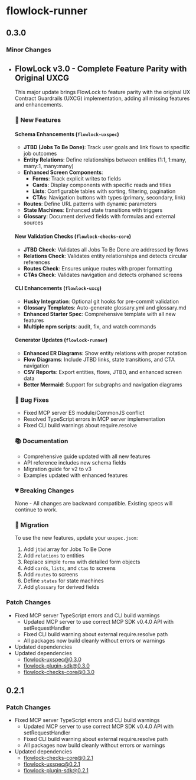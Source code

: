 # flowlock-runner

## 0.3.0

### Minor Changes

- ## FlowLock v3.0 - Complete Feature Parity with Original UXCG

  This major update brings FlowLock to feature parity with the original UX Contract Guardrails (UXCG) implementation, adding all missing features and enhancements.

  ### 🎯 New Features

  #### Schema Enhancements (`flowlock-uxspec`)
  - **JTBD (Jobs To Be Done)**: Track user goals and link flows to specific job outcomes
  - **Entity Relations**: Define relationships between entities (1:1, 1:many, many:1, many:many)
  - **Enhanced Screen Components**:
    - **Forms**: Track explicit writes to fields
    - **Cards**: Display components with specific reads and titles
    - **Lists**: Configurable tables with sorting, filtering, pagination
    - **CTAs**: Navigation buttons with types (primary, secondary, link)
  - **Routes**: Define URL patterns with dynamic parameters
  - **State Machines**: Enhanced state transitions with triggers
  - **Glossary**: Document derived fields with formulas and external sources

  #### New Validation Checks (`flowlock-checks-core`)
  - **JTBD Check**: Validates all Jobs To Be Done are addressed by flows
  - **Relations Check**: Validates entity relationships and detects circular references
  - **Routes Check**: Ensures unique routes with proper formatting
  - **CTAs Check**: Validates navigation and detects orphaned screens

  #### CLI Enhancements (`flowlock-uxcg`)
  - **Husky Integration**: Optional git hooks for pre-commit validation
  - **Glossary Templates**: Auto-generate glossary.yml and glossary.md
  - **Enhanced Starter Spec**: Comprehensive template with all new features
  - **Multiple npm scripts**: audit, fix, and watch commands

  #### Generator Updates (`flowlock-runner`)
  - **Enhanced ER Diagrams**: Show entity relations with proper notation
  - **Flow Diagrams**: Include JTBD links, state transitions, and CTA navigation
  - **CSV Reports**: Export entities, flows, JTBD, and enhanced screen data
  - **Better Mermaid**: Support for subgraphs and navigation diagrams

  ### 🐛 Bug Fixes
  - Fixed MCP server ES module/CommonJS conflict
  - Resolved TypeScript errors in MCP server implementation
  - Fixed CLI build warnings about require.resolve

  ### 📚 Documentation
  - Comprehensive guide updated with all new features
  - API reference includes new schema fields
  - Migration guide for v2 to v3
  - Examples updated with enhanced features

  ### 💔 Breaking Changes

  None - All changes are backward compatible. Existing specs will continue to work.

  ### 🚀 Migration

  To use the new features, update your `uxspec.json`:
  1. Add `jtbd` array for Jobs To Be Done
  2. Add `relations` to entities
  3. Replace simple `forms` with detailed form objects
  4. Add `cards`, `lists`, and `ctas` to screens
  5. Add `routes` to screens
  6. Define `states` for state machines
  7. Add `glossary` for derived fields

### Patch Changes

- Fixed MCP server TypeScript errors and CLI build warnings
  - Updated MCP server to use correct MCP SDK v0.4.0 API with setRequestHandler
  - Fixed CLI build warning about external require.resolve path
  - All packages now build cleanly without errors or warnings
- Updated dependencies
- Updated dependencies
  - flowlock-uxspec@0.3.0
  - flowlock-plugin-sdk@0.3.0
  - flowlock-checks-core@0.3.0

## 0.2.1

### Patch Changes

- Fixed MCP server TypeScript errors and CLI build warnings
  - Updated MCP server to use correct MCP SDK v0.4.0 API with setRequestHandler
  - Fixed CLI build warning about external require.resolve path
  - All packages now build cleanly without errors or warnings
- Updated dependencies
  - flowlock-checks-core@0.2.1
  - flowlock-uxspec@0.2.1
  - flowlock-plugin-sdk@0.2.1
